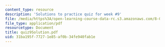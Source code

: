 ```yaml
---
content_type: resource
description: 'Solutions to practice quiz for week #9'
file: /media/https%3A/open-learning-course-data-rc.s3.amazonaws.com/8-022-physics-ii-electricity-and-magnetism-fall-2002/31ba195f77271e85af0b34fe940fab1e_quiz9Solution.pdf
file_type: application/pdf
resourcetype: Document
title: quiz9Solution.pdf
uid: 31ba195f-7727-1e85-af0b-34fe940fab1e
---
```

